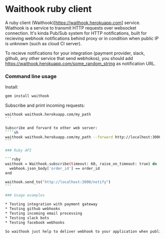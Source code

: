 # Waithook ruby client

A ruby client (Waithook)[https://waithook.herokuapp.com] service.
Wiathook is a service to transmit HTTP requests over websocket connection.
It's kinda Pub/Sub system for HTTP notifications, built for recieving webhook notifications behind proxy or in condition when public IP is unknown (such as cloud CI server).


To recieve notifications for your integration (payment provider, slack, github, any other service that send webhokos), you should add https://waithook.herokuapp.com/some_random_string as notification URL.

### Command line usage

Install:
```sh
gem install waithook
```

Subscribe and print incoming requests:
````sh
waithook waithook.herokuapp.com/my_path
```

Subscribe and forvard to other web server:
````sh
waithook waithook.herokuapp.com/my_path --forward http://localhost:3000/notify
```

### Ruby API

```ruby
waithook = Waithook.subscribe(timeout: 60, raise_on_timeout: true) do |webhook|
  webhook.json_body['order_id'] == order_id
end

waithook.send_to("http://localhost:3000/notify")
```

### Usage examples

* Testing integration with payment gateway
* Testing github webhooks
* Testing incoming email processing
* Testing slack bots
* Testing facebook webhooks

So waithook just help to deliver webhook to your application when public IP is unknown or not available. It can help when multiple developers testing integration with other service on localhost or your automated tests running in CI.

